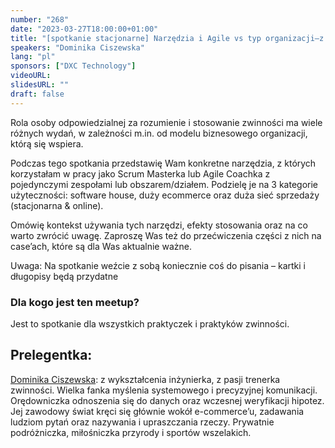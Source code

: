 ```yaml
---
number: "268"
date: "2023-03-27T18:00:00+01:00"
title: "[spotkanie stacjonarne] Narzędzia i Agile vs typ organizacji—z czego kiedy warto korzystać?"
speakers: "Dominika Ciszewska"
lang: "pl"
sponsors: ["DXC Technology"]
videoURL:
slidesURL: ""
draft: false
---
```


Rola osoby odpowiedzialnej za rozumienie i stosowanie zwinności ma wiele różnych wydań, w zależności m.in. od modelu biznesowego organizacji, którą się wspiera.

Podczas tego spotkania przedstawię Wam konkretne narzędzia, z których korzystałam w pracy jako Scrum Masterka lub Agile Coachka z pojedynczymi zespołami lub obszarem/działem. Podzielę je na 3 kategorie użyteczności: software house, duży ecommerce oraz duża sieć sprzedaży (stacjonarna & online).

Omówię kontekst używania tych narzędzi, efekty stosowania oraz na co warto zwrócić uwagę. Zaproszę Was też do przećwiczenia części z nich na case’ach, które są dla Was aktualnie ważne.

Uwaga: Na spotkanie weźcie z sobą koniecznie coś do pisania – kartki i długopisy będą przydatne


### Dla kogo jest ten meetup?

Jest to spotkanie dla wszystkich praktyczek i praktyków zwinności.


## Prelegentka:

[Dominika Ciszewska](https://www.linkedin.com/in/dominika-ciszewska-855a9994/): z wykształcenia inżynierka, z pasji trenerka zwinności. Wielka fanka myślenia systemowego i precyzyjnej komunikacji. Orędowniczka odnoszenia się do danych oraz wczesnej weryfikacji hipotez. Jej zawodowy świat kręci się głównie wokół e-commerce’u, zadawania ludziom pytań oraz nazywania i upraszczania rzeczy. Prywatnie podróżniczka, miłośniczka przyrody i sportów wszelakich.
